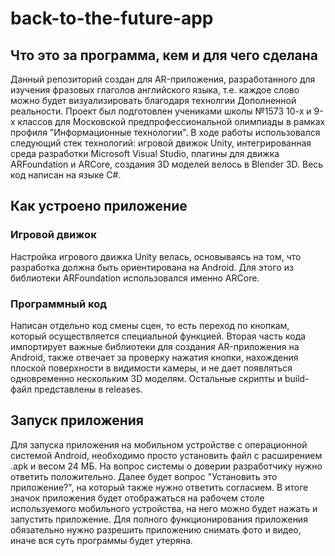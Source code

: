 # back-to-the-future-app
## Что это за программа, кем и для чего сделана
Данный репозиторий создан для AR-приложения, разработанного для изучения фразовых глаголов английского языка, т.е. каждое слово можно будет визуализировать благодаря технолгии Дополненной реальности.
Проект был подготовлен учениками школы №1573 10-х и 9-х классов для Московской предпрофессиональной олимпиады в рамках профиля "Информационные технологии".
В ходе работы использовался следующий стек технологий: игровой движок Unity, интегрированная среда разработки Microsoft Visual Studio, плагины для движка ARFoundation и ARCore, создания 3D моделей велось в Blender 3D. Весь код написан на языке C#.
## Как устроено приложение
### Игровой движок
Настройка игрового движка Unity велась, основываясь на том, что разработка должна быть ориентирована на Android. Для этого из библиотеки ARFoundation использовался именно ARCore. 
### Программный код
Написан отдельно код смены сцен, то есть переход по кнопкам, который осуществляется специальной функцией. 
Вторая часть кода импортирует важные библиотеки для создания AR-приложения на Android, также отвечает за проверку нажатия кнопки, нахождения плоской поверхности в видимости камеры, и не дает появляться одновременно нескольким 3D моделям.
Остальные скрипты и build-файл представлены в releases.
## Запуск приложения
Для запуска приложения на мобильном устройстве с операционной системой Android, необходимо просто установить файл с расширением .apk и весом 24 МБ. На вопрос системы о доверии разработчику нужно ответить положительно. Далее будет вопрос "Установить это приложение?", на который также нужно ответить согласием. В итоге значок приложения будет отображаться на рабочем столе используемого мобильного устройства, на него можно будет нажать и запустить приложение.
Для полного функционирования приложения обязательно нужно разрешить приложению снимать фото и видео, иначе вся суть программы будет утеряна.
